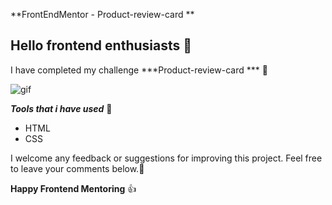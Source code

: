 **FrontEndMentor - Product-review-card **

## Hello frontend enthusiasts 🙏

I have completed my challenge
***Product-review-card *** 🥳

![gif](https://cdn.hashnode.com/res/hashnode/image/upload/v1611217876157/6ZbI33hAF.gif?auto=format,compress&gif-q=60&format=webm)



***Tools that i have used*** 🧰

- HTML
- CSS

I welcome any feedback or suggestions for improving this project. Feel free to leave your comments below.🙏

**Happy Frontend Mentoring** 👍 


